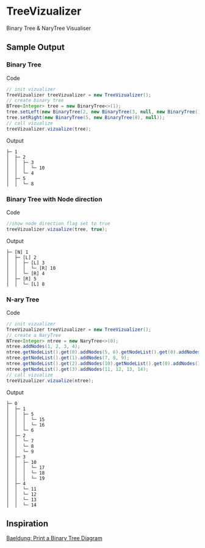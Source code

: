 
# TreeVizualizer
Binary Tree &amp; NaryTree Visualiser

## Sample Output

### Binary Tree
Code
``` java
// init vizualizer
TreeVizualizer treeVizualizer = new TreeVizualizer();  
// create binary tree
BTree<Integer> tree = new BinaryTree<>(1);  
tree.setLeft(new BinaryTree(2, new BinaryTree(3, null, new BinaryTree(10)), new BinaryTree(4)));  
tree.setRight(new BinaryTree(5, new BinaryTree(8), null)); 
// call vizualize 
treeVizualizer.vizualize(tree);
```
Output

    ├─ 1
    │  ├─ 2
    │  │  ├─ 3
    │  │  │  └─ 10
    │  │  └─ 4
    │  ├─ 5
    │  │  └─ 8

### Binary Tree with Node direction
Code
``` java
//show node direction flag set to true
treeVizualizer.vizualize(tree, true); 
```
Output

    ├─ [N] 1
    │  ├─ [L] 2
    │  │  ├─ [L] 3
    │  │  │  └─ [R] 10
    │  │  └─ [R] 4
    │  ├─ [R] 5
    │  │  └─ [L] 8
    
### N-ary Tree
Code
``` java
// init vizualizer
TreeVizualizer treeVizualizer = new TreeVizualizer();  
// create a NaryTree
NTree<Integer> ntree = new NaryTree<>(0);  
ntree.addNodes(1, 2, 3, 4);  
ntree.getNodeList().get(0).addNodes(5, 6).getNodeList().get(0).addNodes(15, 16);  
ntree.getNodeList().get(1).addNodes(7, 8, 9);  
ntree.getNodeList().get(2).addNodes(10).getNodeList().get(0).addNodes(17, 18, 19);  
ntree.getNodeList().get(3).addNodes(11, 12, 13, 14); 
// call vizualize 
treeVizualizer.vizualize(ntree);
```
Output

    ├─ 0
    │  ├─ 1
    │  │  ├─ 5
    │  │  │  └─ 15
    │  │  │  └─ 16
    │  │  └─ 6
    │  ├─ 2
    │  │  └─ 7
    │  │  └─ 8
    │  │  └─ 9
    │  ├─ 3
    │  │  ├─ 10
    │  │  │  └─ 17
    │  │  │  └─ 18
    │  │  │  └─ 19
    │  ├─ 4
    │  │  └─ 11
    │  │  └─ 12
    │  │  └─ 13
    │  │  └─ 14

## Inspiration
[Baeldung: Print a Binary Tree Diagram](https://www.baeldung.com/java-print-binary-tree-diagram)
